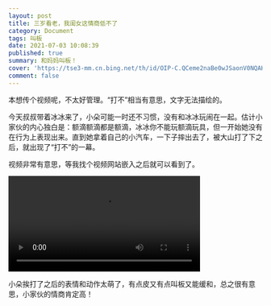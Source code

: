 ```yaml
---
layout: post
title: 三岁看老，我闺女这情商低不了
category: Document
tags: 叫板
date: 2021-07-03 10:08:39
published: true
summary: 和妈妈叫板！
cover: 'https://tse3-mm.cn.bing.net/th/id/OIP-C.QCeme2naBe0wJSaonV0NQAHaKe?pid=ImgDet&rs=1'
comment: false
---
```


本想传个视频呢，不太好管理。“打不”相当有意思，文字无法描绘的。

今天叔叔带着冰冰来了，小朵可能一时还不习惯，没有和冰冰玩闹在一起。估计小家伙的内心独白是：额滴额滴都是额滴，冰冰你不能玩额滴玩具，但一开始她没有在行为上表现出来。直到她拿着自己的小汽车，一下子摔出去了，被大山打了下之后，就出现了“打不”的一幕。

视频非常有意思，等我找个视频网站嵌入之后就可以看到了。

<video controls="" autoplay="" width="380px">
    <source src="http://v.xiaohongshu.com/01e217026f63cad2018370037f29e20adf_259.mp4?sign=9f23c641b48b73f09a24bca9262fedaa&t=6218fd00" type="video/mp4">
</video>

<!-- 垃圾优酷
<iframe id="video" width='100%' src='https://player.youku.com/embed/XNTg0NTA0Nzc2NA==' frameborder=0></iframe>
-->

小朵挨打了之后的表情和动作太萌了，有点皮又有点叫板又能缓和，总之很有意思，小家伙的情商肯定高！
